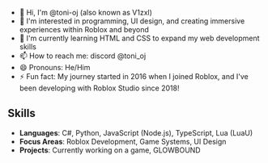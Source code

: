 - 👋 Hi, I'm @toni-oj (also known as V1zxl)
- 👀 I'm interested in programming, UI design, and creating immersive experiences within Roblox and beyond
- 🌱 I'm currently learning HTML and CSS to expand my web development skills
- 📫 How to reach me: discord @toni_oj
- 😄 Pronouns: He/Him
- ⚡ Fun fact: My journey started in 2016 when I joined Roblox, and I've been developing with Roblox Studio since 2018!

## Skills
- **Languages**: C#, Python, JavaScript (Node.js), TypeScript, Lua (LuaU)
- **Focus Areas**: Roblox Development, Game Systems, UI Design
- **Projects**: Currently working on a game, GLOWBOUND
